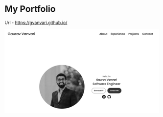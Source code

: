 # My Portfolio
Url - https://gvanvari.github.io/

<img title="Portfolio" alt="Portfolio Screenshot" src="./assets/portfolio-screenshot.png">
